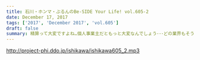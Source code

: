 ```yaml
---
title: 石川・ホンマ・ぶるんのBe-SIDE Your Life! vol.605-2
date: December 17, 2017
tags: ['2017', 'December 2017', 'vol.605']
draft: false
summary: 精算って大変ですよね…個人事業主だともっと大変なんでしょう･･･どの業界もそうですか？MIURA
---
```


http://project-phi.ddo.jp/ishikawa/ishikawa605_2.mp3